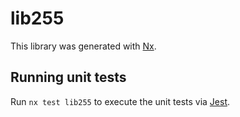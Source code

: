 # lib255

This library was generated with [Nx](https://nx.dev).


## Running unit tests

Run `nx test lib255` to execute the unit tests via [Jest](https://jestjs.io).


